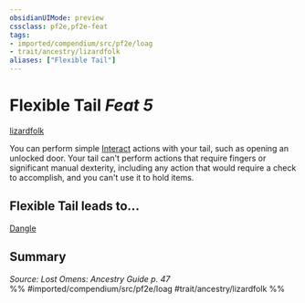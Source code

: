```yaml
---
obsidianUIMode: preview
cssclass: pf2e,pf2e-feat
tags:
- imported/compendium/src/pf2e/loag
- trait/ancestry/lizardfolk
aliases: ["Flexible Tail"]
---
```

# Flexible Tail  *Feat 5*  
[lizardfolk](lizardfolk-b1.md)  


You can perform simple [Interact](interact.md) actions with your tail, such as opening an unlocked door. Your tail can't perform actions that require fingers or significant manual dexterity, including any action that would require a check to accomplish, and you can't use it to hold items.

## Flexible Tail leads to...

[Dangle](dangle-loag.md)

## Summary

*Source: Lost Omens: Ancestry Guide p. 47*  
%% #imported/compendium/src/pf2e/loag #trait/ancestry/lizardfolk %%